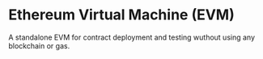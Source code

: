 # Ethereum Virtual Machine (EVM)
A standalone EVM for contract deployment and testing wuthout using any blockchain or gas.
